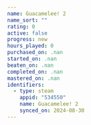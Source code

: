 ```yaml
---
name: Guacamelee! 2
name_sort: ""
rating: 0
active: false
progress: new
hours_played: 0
purchased_on: .nan
started_on: .nan
beaten_on: .nan
completed_on: .nan
mastered_on: .nan
identifiers:
  - type: steam
    appid: "534550"
    name: Guacamelee! 2
    synced_on: 2024-08-30
---
```

